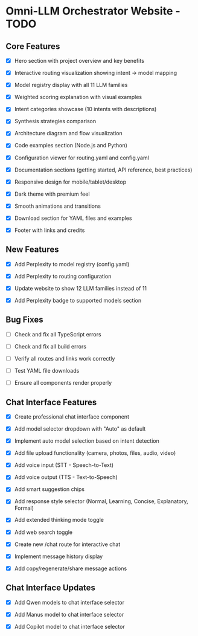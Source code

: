 # Omni-LLM Orchestrator Website - TODO

## Core Features
- [x] Hero section with project overview and key benefits
- [x] Interactive routing visualization showing intent → model mapping
- [x] Model registry display with all 11 LLM families
- [x] Weighted scoring explanation with visual examples
- [x] Intent categories showcase (10 intents with descriptions)
- [x] Synthesis strategies comparison
- [x] Architecture diagram and flow visualization
- [x] Code examples section (Node.js and Python)
- [x] Configuration viewer for routing.yaml and config.yaml
- [x] Documentation sections (getting started, API reference, best practices)
- [x] Responsive design for mobile/tablet/desktop
- [x] Dark theme with premium feel
- [x] Smooth animations and transitions
- [x] Download section for YAML files and examples
- [x] Footer with links and credits



## New Features
- [x] Add Perplexity to model registry (config.yaml)
- [x] Add Perplexity to routing configuration
- [x] Update website to show 12 LLM families instead of 11
- [x] Add Perplexity badge to supported models section



## Bug Fixes
- [ ] Check and fix all TypeScript errors
- [ ] Check and fix all build errors
- [ ] Verify all routes and links work correctly
- [ ] Test YAML file downloads
- [ ] Ensure all components render properly



## Chat Interface Features
- [x] Create professional chat interface component
- [x] Add model selector dropdown with "Auto" as default
- [x] Implement auto model selection based on intent detection
- [x] Add file upload functionality (camera, photos, files, audio, video)
- [x] Add voice input (STT - Speech-to-Text)
- [x] Add voice output (TTS - Text-to-Speech)
- [x] Add smart suggestion chips
- [x] Add response style selector (Normal, Learning, Concise, Explanatory, Formal)
- [x] Add extended thinking mode toggle
- [x] Add web search toggle
- [x] Create new /chat route for interactive chat
- [x] Implement message history display
- [x] Add copy/regenerate/share message actions



## Chat Interface Updates
- [x] Add Qwen models to chat interface selector
- [x] Add Manus model to chat interface selector
- [x] Add Copilot model to chat interface selector

